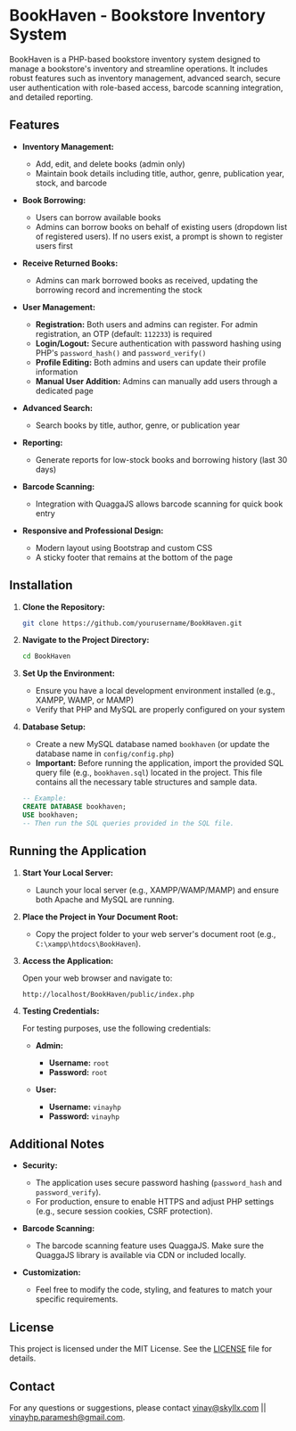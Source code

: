 # BookHaven - Bookstore Inventory System

BookHaven is a PHP-based bookstore inventory system designed to manage a bookstore's inventory and streamline operations. It includes robust features such as inventory management, advanced search, secure user authentication with role-based access, barcode scanning integration, and detailed reporting.

## Features

- **Inventory Management:**  
  - Add, edit, and delete books (admin only)
  - Maintain book details including title, author, genre, publication year, stock, and barcode

- **Book Borrowing:**  
  - Users can borrow available books
  - Admins can borrow books on behalf of existing users (dropdown list of registered users). If no users exist, a prompt is shown to register users first

- **Receive Returned Books:**  
  - Admins can mark borrowed books as received, updating the borrowing record and incrementing the stock

- **User Management:**  
  - **Registration:** Both users and admins can register. For admin registration, an OTP (default: `112233`) is required  
  - **Login/Logout:** Secure authentication with password hashing using PHP's `password_hash()` and `password_verify()`  
  - **Profile Editing:** Both admins and users can update their profile information  
  - **Manual User Addition:** Admins can manually add users through a dedicated page

- **Advanced Search:**  
  - Search books by title, author, genre, or publication year

- **Reporting:**  
  - Generate reports for low-stock books and borrowing history (last 30 days)

- **Barcode Scanning:**  
  - Integration with QuaggaJS allows barcode scanning for quick book entry

- **Responsive and Professional Design:**  
  - Modern layout using Bootstrap and custom CSS  
  - A sticky footer that remains at the bottom of the page

## Installation

1. **Clone the Repository:**

   ```bash
   git clone https://github.com/yourusername/BookHaven.git
   ```

2. **Navigate to the Project Directory:**

   ```bash
   cd BookHaven
   ```

3. **Set Up the Environment:**

   - Ensure you have a local development environment installed (e.g., XAMPP, WAMP, or MAMP)
   - Verify that PHP and MySQL are properly configured on your system

4. **Database Setup:**

   - Create a new MySQL database named `bookhaven` (or update the database name in `config/config.php`)
   - **Important:** Before running the application, import the provided SQL query file (e.g., `bookhaven.sql`) located in the project. This file contains all the necessary table structures and sample data.

   ```sql
   -- Example:
   CREATE DATABASE bookhaven;
   USE bookhaven;
   -- Then run the SQL queries provided in the SQL file.
   ```

## Running the Application

1. **Start Your Local Server:**

   - Launch your local server (e.g., XAMPP/WAMP/MAMP) and ensure both Apache and MySQL are running.

2. **Place the Project in Your Document Root:**

   - Copy the project folder to your web server's document root (e.g., `C:\xampp\htdocs\BookHaven`).

3. **Access the Application:**

   Open your web browser and navigate to:

   ```
   http://localhost/BookHaven/public/index.php
   ```

4. **Testing Credentials:**

   For testing purposes, use the following credentials:

   - **Admin:**  
     - **Username:** `root`  
     - **Password:** `root`

   - **User:**  
     - **Username:** `vinayhp`  
     - **Password:** `vinayhp`

## Additional Notes

- **Security:**  
  - The application uses secure password hashing (`password_hash` and `password_verify`).  
  - For production, ensure to enable HTTPS and adjust PHP settings (e.g., secure session cookies, CSRF protection).

- **Barcode Scanning:**  
  - The barcode scanning feature uses QuaggaJS. Make sure the QuaggaJS library is available via CDN or included locally.

- **Customization:**  
  - Feel free to modify the code, styling, and features to match your specific requirements.

## License

This project is licensed under the MIT License. See the [LICENSE](LICENSE) file for details.

## Contact

For any questions or suggestions, please contact [vinay@skyllx.com](mailto:vinay@skyllx.com) || [vinayhp.paramesh@gmail.com](mailto:vinayhp.paramesh@gmail.com).

```